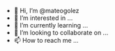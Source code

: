 - 👋 Hi, I’m @mateogolez
- 👀 I’m interested in ...
- 🌱 I’m currently learning ...
- 💞️ I’m looking to collaborate on ...
- 📫 How to reach me ...

<!---
mateogolez/mateogolez is a ✨ special ✨ repository because its `README.md` (this file) appears on your GitHub profile.
You can click the Preview link to take a look at your changes.
--->
